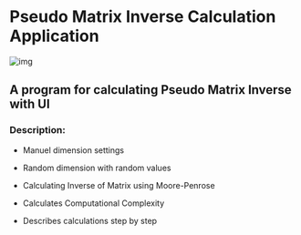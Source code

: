 # Pseudo Matrix Inverse Calculation Application

![img](resim.png)


## A program for calculating Pseudo Matrix Inverse with UI



### Description:

  - Manuel dimension settings
  
  - Random dimension with random values
  
  - Calculating Inverse of Matrix using Moore-Penrose
  
  - Calculates Computational Complexity
  
  - Describes calculations step by step





